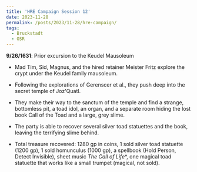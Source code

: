 ```yaml
---
title: 'HRE Campaign Session 12'
date: 2023-11-28
permalink: /posts/2023/11-28/hre-campaign/
tags:
  - Bruckstadt
  - OSR
---
```



**9/26/1631**: Prior excursion to the Keudel Mausoleum

- Mad Tim, Sid, Magnus, and the hired retainer Meister Fritz explore the crypt under the Keudel family mausoleum.

- Following the explorations of Gerenscer et al., they push deep into the secret temple of Joz'Quatl.

- They make their way to the sanctum of the temple and find a strange, bottomless pit, a toad idol, an organ, and a separate room hiding the lost book Call of the Toad and a large, grey slime.

- The party is able to recover several silver toad statuettes and the book, leaving the terrifying slime behind.

- Total treasure recovered: 1280 gp in coins, 1 sold silver toad statuette (1200 gp), 1 sold homunculus (1000 gp), a spellbook (Hold Person, Detect Invisible), sheet music *The Call of Life**, one magical toad statuette that works like a small trumpet (magical, not sold).

